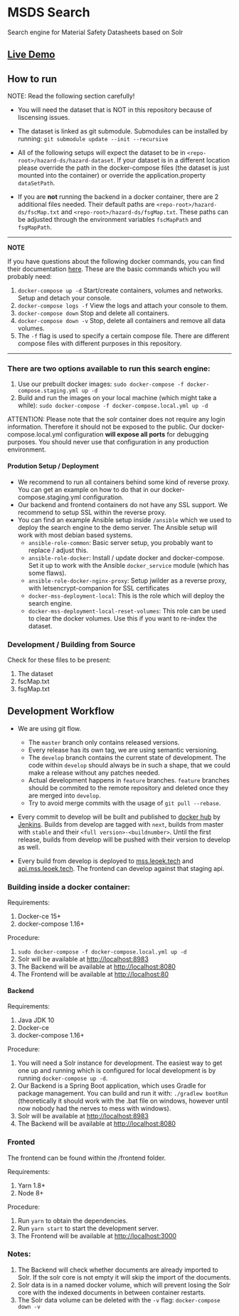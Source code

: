 # MSDS Search
Search engine for Material Safety Datasheets based on Solr

## [Live Demo](https://mss.leoek.tech)

## How to run
NOTE: Read the following section carefully! 

* You will need the dataset that is NOT in this repository because of liscensing issues. 

* The dataset is linked as git submodule. Submodules can be installed by running: 
`git submodule update --init --recursive`

* All of the following setups will expect the dataset to be in `<repo-root>/hazard-ds/hazard-dataset`. If your dataset is in a different location please override the path in the docker-compose files (the dataset is just mounted into the container) or override the application.property `dataSetPath`.

* If you are **not** running the backend in a docker container, there are 2 additional files needed.
Their default paths are `<repo-root>/hazard-ds/fscMap.txt` and `<repo-root>/hazard-ds/fsgMap.txt`. These paths can be adjusted through the environment variables `fscMapPath` and `fsgMapPath`.
___

**NOTE**

If you have questions about the following docker commands, you can find their documentation [here](https://docs.docker.com/compose/reference/overview/). These are the basic commands which you will probably need:

1. `docker-compose up -d` Start/create containers, volumes and networks. Setup and detach your console.
2. `docker-compose logs -f` View the logs and attach your console to them.
3. `docker-compose down` Stop and delete all containers.
4. `docker-compose down -v` Stop, delete all containers and remove all data volumes.
5. The `-f` flag is used to specify a certain compose file. There are different compose files with different purposes in this repository.

___

### There are two options available to run this search engine:

1. Use our prebuilt docker images: `sudo docker-compose -f docker-compose.staging.yml up -d`
2. Build and run the images on your local machine (which might take a while): `sudo docker-compose -f docker-compose.local.yml up -d`

ATTENTION: Please note that the solr container does not require any login information. Therefore it should not be exposed to the public. Our docker-compose.local.yml configuration **will expose all ports** for debugging purposes. You should never use that configuration in any production environment.

#### Prodution Setup / Deployment

* We recommend to run all containers behind some kind of reverse proxy. You can get an example on how to do that in our docker-compose.staging.yml configuration.
* Our backend and frontend containers do not have any SSL support. We recommend to setup SSL within the reverse proxy.
* You can find an example Ansible setup inside `/ansible` which we used to deploy the search engine to the demo server. The Ansible setup will work with most debian based systems.
    * `ansible-role-common`: Basic server setup, you probably want to replace / adjust this.
    * `ansible-role-docker`: Install / update docker and docker-compose. Set it up to work with the Ansible `docker_service` module (which has some flaws).
    * `ansible-role-docker-nginx-proxy`: Setup jwilder as a reverse proxy, with letsencrypt-companion for SSL certificates
    * `docker-mss-deployment-local`: This is the role which will deploy the search engine.
    * `docker-mss-deployment-local-reset-volumes`: This role can be used to clear the docker volumes. Use this if you want to re-index the dataset.

### Development / Building from Source

Check for these files to be present:
1. The dataset
2. fscMap.txt
3. fsgMap.txt

## Development Workflow

* We are using git flow.
    * The `master` branch only contains released versions.
    * Every release has its own tag, we are using semantic versioning.
    * The `develop` branch contains the current state of development. The code within `develop` should always be in such a shape, that we could make a release without any patches needed.
    * Actual development happens in `feature` branches. `feature` branches should be commited to the remote repository and deleted once they are merged into `develop`.
    * Try to avoid merge commits with the usage of `git pull --rebase`.

* Every commit to develop will be built and published to [docker hub](https://hub.docker.com/r/materialsafetysearch/private/) by [Jenkins](ci.leoek.eu). Builds from develop are tagged with `next`, builds from master with `stable` and their `<full version>-<buildnumber>`. Until the first release, builds from develop will be pushed with their version to develop as well.

* Every build from develop is deployed to [mss.leoek.tech](mss.leoek.tech) and [api.mss.leoek.tech](api.mss.leoek.tech). The frontend can develop against that staging api.


### Building inside a docker container:

Requirements:
1. Docker-ce 15+
2. docker-compose 1.16+

Procedure:
1. `sudo docker-compose -f docker-compose.local.yml up -d`
2. Solr will be available at [http://localhost:8983](http://localhost:8983)
3. The Backend will be available at [http://localhost:8080](http://localhost:8080)
4. The Frontend will be available at [http://localhost:80](http://localhost:80)

#### Backend

Requirements:
1. Java JDK 10
2. Docker-ce
3. docker-compose 1.16+

Procedure:
1. You will need a Solr instance for development. The easiest way to get one up and running which is configured for local development is by running `docker-compose up -d`.
2. Our Backend is a Spring Boot application, which uses Gradle for package management. You can build and run it with: `./gradlew bootRun` (theoretically it should work with the .bat file on windows, however until now nobody had the nerves to mess with windows).
3. Solr will be available at [http://localhost:8983](http://localhost:8983)
4. The Backend will be available at [http://localhost:8080](http://localhost:8080)

### Fronted

The frontend can be found within the /frontend folder.

Requirements:
1. Yarn 1.8+
2. Node 8+

Procedure:
1. Run `yarn` to obtain the dependencies.
2. Run `yarn start` to start the development server.
3. The Frontend will be available at [http://localhost:3000](http://localhost:3000)


### Notes:

1. The Backend will check whether documents are already imported to Solr. If the solr core is not empty it will skip the import of the documents.
2. Solr data is in a named docker volume, which will prevent losing the Solr core with the indexed documents in between container restarts.
3. The Solr data volume can be deleted with the `-v` flag: `docker-compose down -v`
